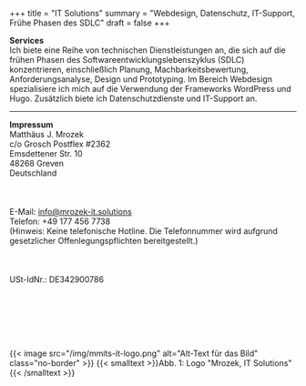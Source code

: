 +++
title = "IT Solutions"
summary = "Webdesign, Datenschutz, IT-Support, Frühe Phasen des SDLC"
draft = false
+++

**Services**  
Ich biete eine Reihe von technischen Dienstleistungen an, die sich auf die frühen Phasen des Softwareentwicklungslebenszyklus (SDLC) konzentrieren, einschließlich Planung, Machbarkeitsbewertung, Anforderungsanalyse, Design und Prototyping. Im Bereich Webdesign spezialisiere ich mich auf die Verwendung der Frameworks WordPress und Hugo. Zusätzlich biete ich Datenschutzdienste und IT-Support an.

---  

**Impressum**  
Matthäus J. Mrozek  
c/o Grosch Postflex #2362  
Emsdettener Str. 10  
48268 Greven  
Deutschland  
</br></br>  
E-Mail: info@mrozek-it.solutions  
Telefon: +49 177 456 7738  
(Hinweis: Keine telefonische Hotline. Die Telefonnummer wird aufgrund gesetzlicher Offenlegungspflichten bereitgestellt.)  
</br></br>  
USt-IdNr.: DE342900786  

</br></br>  
</br></br> 

{{< image src="/img/mmits-it-logo.png" alt="Alt-Text für das Bild" class="no-border" >}}
{{< smalltext >}}Abb. 1: Logo "Mrozek, IT Solutions"{{< /smalltext >}}
